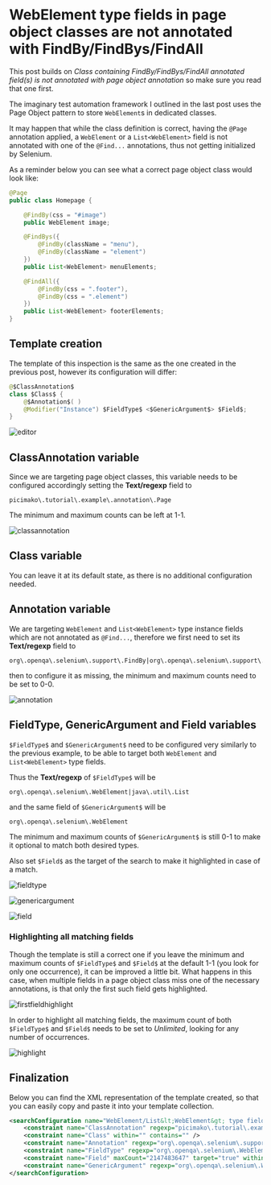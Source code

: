 # WebElement type fields in page object classes are not annotated with FindBy/FindBys/FindAll
This post builds on *Class containing FindBy/FindBys/FindAll annotated field(s) is not annotated with page object annotation* so make sure you read that one first.

The imaginary test automation framework I outlined in the last post uses the Page Object pattern to store `WebElement`s in dedicated classes.

It may happen that while the class definition is correct, having the `@Page` annotation applied, a `WebElement` or a `List<WebElement>` field is not annotated with one of the
`@Find...` annotations, thus not getting initialized by Selenium.

As a reminder below you can see what a correct page object class would look like:

```java
@Page
public class Homepage {

    @FindBy(css = "#image")
    public WebElement image;

    @FindBys({
        @FindBy(className = "menu"),
        @FindBy(className = "element")
    })
    public List<WebElement> menuElements;

    @FindAll({
        @FindBy(css = ".footer"),
        @FindBy(css = ".element")
    })
    public List<WebElement> footerElements;
}
```

## Template creation
The template of this inspection is the same as the one created in the previous post, however its configuration will differ:

```java
@$ClassAnnotation$
class $Class$ {
    @$Annotation$( )
    @Modifier("Instance") $FieldType$ <$GenericArgument$> $Field$;
}
```

![editor](images/WebElement-type-fields-in-page-object-classes-are-not-annotated-with-FindBy-FindBys-FindAll_Editor.PNG)

## ClassAnnotation variable
Since we are targeting page object classes, this variable needs to be configured accordingly setting the **Text/regexp** field to

```
picimako\.tutorial\.example\.annotation\.Page
```

The minimum and maximum counts can be left at 1-1.

![classannotation](images/WebElement-type-fields-in-page-object-classes-are-not-annotated-with-FindBy-FindBys-FindAll_ClassAnnotation.PNG)

## Class variable
You can leave it at its default state, as there is no additional configuration needed.

## Annotation variable
We are targeting `WebElement` and `List<WebElement>` type instance fields which are not annotated as `@Find...`, therefore we first need to set its **Text/regexp** field to

```
org\.openqa\.selenium\.support\.FindBy|org\.openqa\.selenium\.support\.FindBys|org\.openqa\.selenium\.support\.FindAll
```

then to configure it as missing, the minimum and maximum counts need to be set to 0-0.

![annotation](images/WebElement-type-fields-in-page-object-classes-are-not-annotated-with-FindBy-FindBys-FindAll_Annotation.PNG)

## FieldType, GenericArgument and Field variables
`$FieldType$` and `$GenericArgument$` need to be configured very similarly to the previous example, to be able to target both `WebElement` and `List<WebElement>` type fields.

Thus the **Text/regexp** of `$FieldType$` will be
```
org\.openqa\.selenium\.WebElement|java\.util\.List
```

and the same field of `$GenericArgument$` will be

```
org\.openqa\.selenium\.WebElement
```

The minimum and maximum counts of `$GenericArgument$` is still 0-1 to make it optional to match both desired types.

Also set `$Field$` as the target of the search to make it highlighted in case of a match.

![fieldtype](images/WebElement-type-fields-in-page-object-classes-are-not-annotated-with-FindBy-FindBys-FindAll_FieldType.PNG)

![genericargument](images/WebElement-type-fields-in-page-object-classes-are-not-annotated-with-FindBy-FindBys-FindAll_GenericArgument.PNG)

![field](images/WebElement-type-fields-in-page-object-classes-are-not-annotated-with-FindBy-FindBys-FindAll_Field.PNG)

### Highlighting all matching fields
Though the template is still a correct one if you leave the minimum and maximum counts of `$FieldType$` and `$Field$` at the default 1-1 (you look for only one occurrence), it can be improved a little bit.
What happens in this case, when multiple fields in a page object class miss one of the necessary annotations, is that only the first such field gets highlighted.

![firstfieldhighlight](images/WebElement-type-fields-in-page-object-classes-are-not-annotated-with-FindBy-FindBys-FindAll_FirstFieldHighlight.PNG)

In order to highlight all matching fields, the maximum count of both `$FieldType$` and `$Field$` needs to be set to *Unlimited*, looking for any number of occurrences.

![highlight](images/WebElement-type-fields-in-page-object-classes-are-not-annotated-with-FindBy-FindBys-FindAll_Highlight.PNG)

## Finalization
Below you can find the XML representation of the template created, so that you can easily copy and paste it into your template collection.

```xml
<searchConfiguration name="WebElement/List&lt;WebElement&gt; type field is not annotated as FindBy, FindBys or FindAll" text="@$ClassAnnotation$&#10;class $Class$ {&#10;    @$Annotation$( )&#10;    @Modifier(&quot;Instance&quot;) $FieldType$ &lt;$GenericArgument$&gt; $Field$;&#10;}" recursive="false" caseInsensitive="true" type="JAVA">
    <constraint name="ClassAnnotation" regexp="picimako\.tutorial\.example\.annotation\.Page" within="" contains="" />
    <constraint name="Class" within="" contains="" />
    <constraint name="Annotation" regexp="org\.openqa\.selenium\.support\.FindBy|org\.openqa\.selenium\.support\.FindBys|org\.openqa\.selenium\.support\.FindAll" minCount="0" maxCount="0" within="" contains="" />
    <constraint name="FieldType" regexp="org\.openqa\.selenium\.WebElement|java\.util\.List" maxCount="2147483647" within="" contains="" />
    <constraint name="Field" maxCount="2147483647" target="true" within="" contains="" />
    <constraint name="GenericArgument" regexp="org\.openqa\.selenium\.WebElement" minCount="0" within="" contains="" />
</searchConfiguration>
```